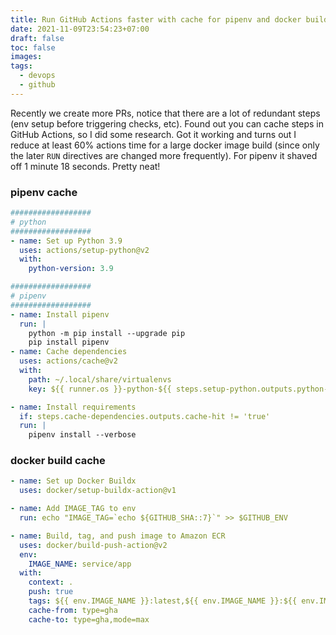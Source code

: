 ```yaml
---
title: Run GitHub Actions faster with cache for pipenv and docker build
date: 2021-11-09T23:54:23+07:00
draft: false
toc: false
images:
tags:
  - devops
  - github
---
```


Recently we create more PRs, notice that there are a lot of redundant steps (env setup before triggering checks, etc). Found out you can cache steps in GitHub Actions, so I did some research. Got it working and turns out I reduce at least 60% actions time for a large docker image build (since only the later `RUN` directives are changed more frequently). For pipenv it shaved off 1 minute 18 seconds. Pretty neat!

### pipenv cache
```yaml
##################
# python
##################
- name: Set up Python 3.9
  uses: actions/setup-python@v2
  with:
    python-version: 3.9

##################
# pipenv
##################
- name: Install pipenv
  run: |
    python -m pip install --upgrade pip
    pip install pipenv
- name: Cache dependencies
  uses: actions/cache@v2
  with:
    path: ~/.local/share/virtualenvs
    key: ${{ runner.os }}-python-${{ steps.setup-python.outputs.python-version }}-pipenv-${{ hashFiles('Pipfile.lock') }}

- name: Install requirements
  if: steps.cache-dependencies.outputs.cache-hit != 'true'
  run: |
    pipenv install --verbose
```

### docker build cache
```yaml
- name: Set up Docker Buildx
  uses: docker/setup-buildx-action@v1

- name: Add IMAGE_TAG to env
  run: echo "IMAGE_TAG=`echo ${GITHUB_SHA::7}`" >> $GITHUB_ENV

- name: Build, tag, and push image to Amazon ECR
  uses: docker/build-push-action@v2
  env:
    IMAGE_NAME: service/app
  with:
    context: .
    push: true
    tags: ${{ env.IMAGE_NAME }}:latest,${{ env.IMAGE_NAME }}:${{ env.IMAGE_TAG }}
    cache-from: type=gha
    cache-to: type=gha,mode=max
```
